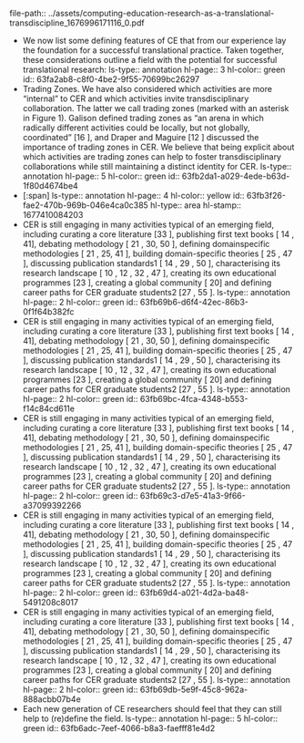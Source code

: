 file-path:: ../assets/computing-education-research-as-a-translational-transdiscipline_1676996171116_0.pdf

- We now list some defining features of CE that from our experience lay the foundation for a successful translational practice. Taken together, these considerations outline a field with the potential for successful translational research:
  ls-type:: annotation
  hl-page:: 3
  hl-color:: green
  id:: 63fa2ab8-c8f0-4be2-9f55-70699bc26297
- Trading Zones. We have also considered which activities are more “internal” to CER and which activities invite transdisciplinary collaboration. The latter we call trading zones (marked with an asterisk in Figure 1). Galison defined trading zones as “an arena in which radically different activities could be locally, but not globally, coordinated” [16 ], and Draper and Maguire [12 ] discussed the importance of trading zones in CER. We believe that being explicit about which activities are trading zones can help to foster transdisciplinary collaborations while still maintaining a distinct identity for CER.
  ls-type:: annotation
  hl-page:: 5
  hl-color:: green
  id:: 63fb2da1-a029-4ede-b63d-1f80d4674be4
- [:span]
  ls-type:: annotation
  hl-page:: 4
  hl-color:: yellow
  id:: 63fb3f26-fae2-470b-969b-046e4ca0c385
  hl-type:: area
  hl-stamp:: 1677410084203
- CER is still engaging in many activities typical of an emerging field, including curating a core literature [33 ], publishing first text books [ 14 , 41], debating methodology [ 21 , 30, 50 ], defining domainspecific methodologies [ 21 , 25, 41 ], building domain-specific theories [ 25 , 47 ], discussing publication standards1 [ 14 , 29 , 50 ], characterising its research landscape [ 10 , 12 , 32 , 47 ], creating its own educational programmes [23 ], creating a global community [ 20] and defining career paths for CER graduate students2 [27 , 55 ]. 
  ls-type:: annotation
  hl-page:: 2
  hl-color:: green
  id:: 63fb69b6-d6f4-42ec-86b3-0f1f64b382fc
- CER is still engaging in many activities typical of an emerging field, including curating a core literature [33 ], publishing first text books [ 14 , 41], debating methodology [ 21 , 30, 50 ], defining domainspecific methodologies [ 21 , 25, 41 ], building domain-specific theories [ 25 , 47 ], discussing publication standards1 [ 14 , 29 , 50 ], characterising its research landscape [ 10 , 12 , 32 , 47 ], creating its own educational programmes [23 ], creating a global community [ 20] and defining career paths for CER graduate students2 [27 , 55 ]. 
  ls-type:: annotation
  hl-page:: 2
  hl-color:: green
  id:: 63fb69bc-4fca-4348-b553-f14c84cd611e
- CER is still engaging in many activities typical of an emerging field, including curating a core literature [33 ], publishing first text books [ 14 , 41], debating methodology [ 21 , 30, 50 ], defining domainspecific methodologies [ 21 , 25, 41 ], building domain-specific theories [ 25 , 47 ], discussing publication standards1 [ 14 , 29 , 50 ], characterising its research landscape [ 10 , 12 , 32 , 47 ], creating its own educational programmes [23 ], creating a global community [ 20] and defining career paths for CER graduate students2 [27 , 55 ].
  ls-type:: annotation
  hl-page:: 2
  hl-color:: green
  id:: 63fb69c3-d7e5-41a3-9f66-a37099392266
- CER is still engaging in many activities typical of an emerging field, including curating a core literature [33 ], publishing first text books [ 14 , 41], debating methodology [ 21 , 30, 50 ], defining domainspecific methodologies [ 21 , 25, 41 ], building domain-specific theories [ 25 , 47 ], discussing publication standards1 [ 14 , 29 , 50 ], characterising its research landscape [ 10 , 12 , 32 , 47 ], creating its own educational programmes [23 ], creating a global community [ 20] and defining career paths for CER graduate students2 [27 , 55 ].
  ls-type:: annotation
  hl-page:: 2
  hl-color:: green
  id:: 63fb69d4-a021-4d2a-ba48-5491208c8017
- CER is still engaging in many activities typical of an emerging field, including curating a core literature [33 ], publishing first text books [ 14 , 41], debating methodology [ 21 , 30, 50 ], defining domainspecific methodologies [ 21 , 25, 41 ], building domain-specific theories [ 25 , 47 ], discussing publication standards1 [ 14 , 29 , 50 ], characterising its research landscape [ 10 , 12 , 32 , 47 ], creating its own educational programmes [23 ], creating a global community [ 20] and defining career paths for CER graduate students2 [27 , 55 ]. 
  ls-type:: annotation
  hl-page:: 2
  hl-color:: green
  id:: 63fb69db-5e9f-45c8-962a-888acbb07b4e
- Each new generation of CE researchers should feel that they can still help to (re)define the field.
  ls-type:: annotation
  hl-page:: 5
  hl-color:: green
  id:: 63fb6adc-7eef-4066-b8a3-faefff81e4d2